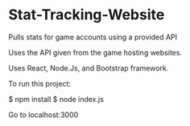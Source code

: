 # Stat-Tracking-Website
Pulls stats for game accounts using a provided API

Uses the API given from the game hosting websites.

Uses React, Node.Js, and Bootstrap framework.

To run this project:

$ npm install
$ node index.js

Go to localhost:3000
